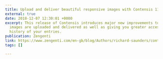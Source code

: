 ```yaml
---
title: Upload and deliver beautiful responsive images with Contensis 11.3
external: true
date: 2018-12-07 12:30:01 +0000
excerpt: This release of Contensis introduces major new improvements to the way that
  images are uploaded and delivered as well as giving you greater access to the version
  history of your entries.
publication: Zengenti
link: https://www.zengenti.com/en-gb/blog/Authors/richard-saunders/contensis-11.3
tags: []

---
```

